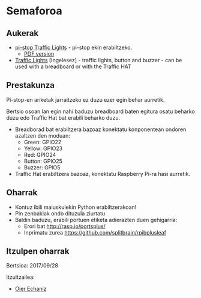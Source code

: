 # Semaforoa

## Aukerak

- [pi-stop Traffic Lights](pi-stop-traffic-lights.md) - pi-stop ekin erabiltzeko.
    - [PDF version](pdf/Controlling-a-traffic-lights-sequence-with-GPIO-Zero.pdf)
- [Traffic Lights](traffic-lights.md) [Ingelesez] - traffic lights, button and buzzer - can be used with a breadboard or with the Traffic HAT

## Prestakunza

Pi-stop-en ariketak jarraitzeko ez duzu ezer egin behar aurretik. 

Bertsio osoan lan egin nahi baduzu breadboard baten egitura osatu beharko duzu edo Traffic Hat bat erabili beharko duzu. 

- Breadborad bat erabiltzera bazoaz konektatu konponentean ondoren azaltzen den moduan:
    - Green: GPIO22
    - Yellow: GPIO23
    - Red: GPIO24
    - Button: GPIO25
    - Buzzer: GPIO5
- Traffic Hat erabiltzera bazoaz, konektatu Raspberry Pi-ra hasi aurretik.

## Oharrak

- Kontuz ibili maiuskulekin Python erabiltzerakoan! 
- Pin zenbakiak ondo dituzula ziurtatu
- Baldin baduzu, erabili portuen etiketa adierazten duen gehigarria:
    - Erori bat http://rasp.io/portsplus/
    - Inprimatu zurea https://github.com/splitbrain/rpibplusleaf

## Itzulpen oharrak

Bertsioa: 2017/09/28

Itzultzailea:
 - [Oier Echaniz](https://github.com/oiertwo)
